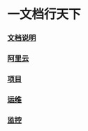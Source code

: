 # 一文档行天下


### [文档说明](文档说明/文档说明.md "文档说明")

### [阿里云](阿里云/阿里云.md "阿里云")

### [项目](项目/项目.md "项目")


### [运维](运维/运维.md "运维")

### [监控](监控/监控.md "监控")


